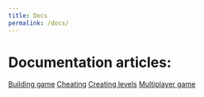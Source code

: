 ```yaml
---
title: Docs
permalink: /docs/
---
```


# Documentation articles:

[Building game](/docs/building-game.md)
[Cheating](/docs/cheating.md)
[Creating levels](/docs/creating-levels.md)
[Multiplayer game](/docs/multiplayer-game.md)